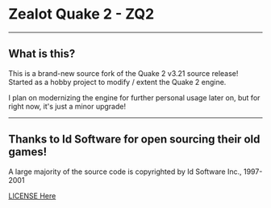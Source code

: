 # Zealot Quake 2 - ZQ2

---

## What is this?

This is a brand-new source fork of the Quake 2 v3.21 source release! Started as a hobby project to modify / extent the Quake 2 engine.

I plan on modernizing the engine for further personal usage later on, but for right now, it's just a minor upgrade!

---

## Thanks to Id Software for open sourcing their old games!
A large majority of the source code is copyrighted by Id Software Inc., 1997-2001

[LICENSE Here](LICENSE)